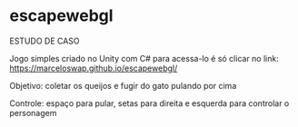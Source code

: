 # escapewebgl
ESTUDO DE CASO

Jogo simples criado no Unity com C# para acessa-lo é só clicar no link:
https://marceloswap.github.io/escapewebgl/

Objetivo: coletar os queijos e fugir do gato pulando por cima

Controle: espaço para pular, setas para direita e esquerda para controlar o personagem

